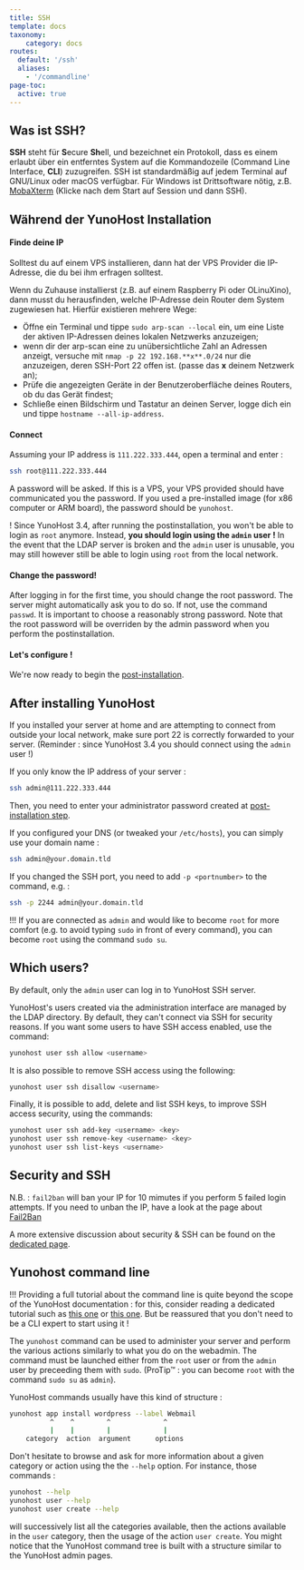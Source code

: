 ```yaml
---
title: SSH
template: docs
taxonomy:
    category: docs
routes:
  default: '/ssh'
  aliases:
    - '/commandline'
page-toc:
  active: true
---
```


## Was ist SSH?

**SSH** steht für **S**ecure **Sh**ell, und bezeichnet ein Protokoll, dass es einem erlaubt über ein entferntes System auf die Kommandozeile (Command Line Interface, **CLI**) zuzugreifen. SSH ist standardmäßig auf jedem Terminal auf GNU/Linux oder macOS verfügbar. Für Windows ist Drittsoftware nötig, z.B. [MobaXterm](https://mobaxterm.mobatek.net/download-home-edition.html) (Klicke nach dem Start auf Session und dann SSH).

## Während der YunoHost Installation

#### Finde deine IP

Solltest du auf einem VPS installieren, dann hat der VPS Provider die IP-Adresse, die du bei ihm erfragen solltest. 

Wenn du Zuhause installierst (z.B. auf einem Raspberry Pi oder OLinuXino), dann musst du herausfinden, welche IP-Adresse dein Router dem System zugewiesen hat. Hierfür existieren mehrere Wege:
- Öffne ein Terminal und tippe `sudo arp-scan --local` ein, um eine Liste der aktiven IP-Adressen deines lokalen Netzwerks anzuzeigen;
- wenn dir der arp-scan eine zu unübersichtliche Zahl an Adressen anzeigt, versuche mit `nmap -p 22 192.168.**x**.0/24` nur die anzuzeigen, deren SSH-Port 22 offen ist. (passe das **x** deinem Netzwerk an);
- Prüfe die angezeigten Geräte in der Benutzeroberfläche deines Routers, ob du das Gerät findest;
- Schließe einen Bildschirm und Tastatur an deinen Server, logge dich ein und tippe `hostname --all-ip-address`.

#### Connect

Assuming your IP address is `111.222.333.444`, open a terminal and enter :

```bash
ssh root@111.222.333.444
```

A password will be asked. If this is a VPS, your VPS provided should have communicated you the password. If you used a pre-installed image (for x86 computer or ARM board), the password should be `yunohost`.

! Since YunoHost 3.4, after running the postinstallation, you won't be able to login as `root` anymore. Instead, **you should login using the `admin` user !** In the event that the LDAP server is broken and the `admin` user is unusable, you may still however still be able to login using `root` from the local network.

#### Change the password!

After logging in for the first time, you should change the root password. The server might automatically ask you to do so. If not, use the command `passwd`. It is important to choose a reasonably strong password. Note that the root password will be overriden by the admin password when you perform the postinstallation.

#### Let's configure !

We're now ready to begin the [post-installation](/postinstall).

## After installing YunoHost

If you installed your server at home and are attempting to connect from outside your local network, make sure port 22 is correctly forwarded to your server. (Reminder : since YunoHost 3.4 you should connect using the `admin` user !)

If you only know the IP address of your server :

```bash
ssh admin@111.222.333.444
```

Then, you need to enter your administrator password created at [post-installation step](/postinstall).

If you configured your DNS (or tweaked your `/etc/hosts`), you can simply use your domain name :

```bash
ssh admin@your.domain.tld
```

If you changed the SSH port, you need to add `-p <portnumber>` to the command, e.g. :

```bash
ssh -p 2244 admin@your.domain.tld
```

!!! If you are connected as `admin` and would like to become `root` for more comfort (e.g. to avoid typing `sudo` in front of every command), you can become `root` using the command `sudo su`.

## Which users?

By default, only the `admin` user can log in to YunoHost SSH server.

YunoHost's users created via the administration interface are managed by the LDAP directory. By default, they can't connect via SSH for security reasons. If you want some users to have SSH access enabled, use the command:

```bash
yunohost user ssh allow <username>
```

It is also possible to remove SSH access using the following:

```bash
yunohost user ssh disallow <username>
```

Finally, it is possible to add, delete and list SSH keys, to improve SSH access security, using the commands:

```bash
yunohost user ssh add-key <username> <key>
yunohost user ssh remove-key <username> <key>
yunohost user ssh list-keys <username>
```

## Security and SSH

N.B. : `fail2ban` will ban your IP for 10 mimutes if you perform 5 failed login attempts. If you need to unban the IP, have a look at the page about [Fail2Ban](/fail2ban)

A more extensive discussion about security & SSH can be found on the [dedicated page](/security).


## Yunohost command line

!!! Providing a full tutorial about the command line is quite beyond the scope of the YunoHost documentation : for this, consider reading a dedicated tutorial such as [this one](https://ryanstutorials.net/linuxtutorial/) or [this one](http://linuxcommand.org/). But be reassured that you don't need to be a CLI expert to start using it !

The `yunohost` command can be used to administer your server and perform the various actions similarly to what you do on the webadmin. The command must be launched either from the `root` user or from the `admin` user by preceeding them with `sudo`. (ProTip™ : you can become `root` with the command `sudo su` as `admin`).

YunoHost commands usually have this kind of structure : 

```bash
yunohost app install wordpress --label Webmail
          ^    ^        ^             ^
          |    |        |             |
    category  action  argument      options
```

Don't hesitate to browse and ask for more information about a given category or action using the the `--help` option. For instance, those commands : 

```bash
yunohost --help
yunohost user --help
yunohost user create --help
```

will successively list all the categories available, then the actions available in the `user` category, then the usage of the action `user create`. You might notice that the YunoHost command tree is built with a structure similar to the YunoHost admin pages.
